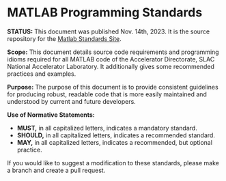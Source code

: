 # MATLAB Programming Standards

**STATUS:** This document was published Nov. 14th, 2023. It is the source repository for the [Matlab Standards Site](https://slaclab.github.io/matlab_standards/).

**Scope:** This document details source code requirements and programming idioms required for all MATLAB code of the Accelerator Directorate, SLAC National Accelerator Laboratory. It additionally gives some recommended practices and examples.

**Purpose:** The purpose of this document is to provide consistent guidelines for producing robust, readable code that is more easily maintained and understood by current and future developers.

**Use of Normative Statements:**

  * **MUST,** in all capitalized letters, indicates a mandatory standard.
  * **SHOULD,** in all capitalized letters, indicates a recommended standard.
  * **MAY,** in all capitalized letters, indicates a recommended, but optional practice.

If you would like to suggest a modification to these standards, please make a branch and create a pull request.
